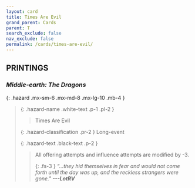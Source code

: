 ```yaml
---
layout: card
title: Times Are Evil
grand_parent: Cards
parent: T
search_exclude: false
nav_exclude: false
permalink: /cards/times-are-evil/
---
```


## PRINTINGS


### _Middle-earth: The Dragons_

{: .hazard .mx-sm-6 .mx-md-8 .mx-lg-10 .mb-4 }
> {: .hazard-name .white-text .p-1 .pl-2 }
> > <div class="hazard-mp"></div>
> > <div class="card-name">Times Are Evil</div>
>
> {: .hazard-classification .pr-2 }
> Long-event
>
> {: .hazard-text .black-text .p-2 }
> > All offering attempts and influence attempts are modified by -3. 
> > 
> > {: .fs-3 } 
> > _“...they hid themselves in fear and would not come forth until the day was up, and the reckless strangers were gone."_ ***---&#65279;LotRV*** 
>
